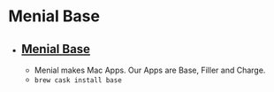 # Menial Base
- [Menial Base](https://menial.co.uk/base/)
  - 
  - Menial makes Mac Apps. Our Apps are Base, Filler and Charge.
  - `brew cask install base`
